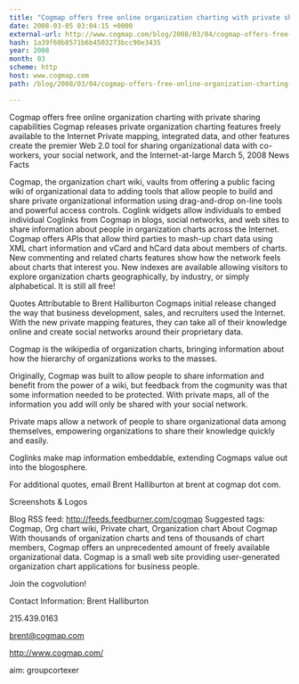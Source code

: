 ```yaml
---
title: "Cogmap offers free online organization charting with private sharing capabilities"
date: 2008-03-05 03:04:15 +0000
external-url: http://www.cogmap.com/blog/2008/03/04/cogmap-offers-free-online-organization-charting-with-private-sharing-capabilities/
hash: 1a39f60b8571b6b4503273bcc90e3435
year: 2008
month: 03
scheme: http
host: www.cogmap.com
path: /blog/2008/03/04/cogmap-offers-free-online-organization-charting-with-private-sharing-capabilities/

---
```


Cogmap offers free online organization charting with private sharing capabilities
Cogmap releases private organization charting features freely available to the Internet
Private mapping, integrated data, and other features create the premier Web 2.0 tool for sharing organizational data with co-workers, your social network, and the Internet-at-large
March 5, 2008
News Facts

Cogmap, the organization chart wiki, vaults from offering a public facing wiki of organizational data to adding tools that allow people to build and share private organizational information using drag-and-drop on-line tools and powerful access controls.
Coglink widgets allow individuals to embed individual Coglinks from Cogmap in blogs, social networks, and web sites to share information about people in organization charts across the Internet.
Cogmap offers APIs that allow third parties to mash-up chart data using XML chart information and vCard and hCard data about members of charts.
New commenting and related charts features show how the network feels about charts that interest you.
New indexes are available allowing visitors to explore organization charts geographically, by industry, or simply alphabetical.
It is still all free!

Quotes Attributable to Brent Halliburton
Cogmaps initial release changed the way that business development, sales, and recruiters used the Internet.  With the new private mapping features, they can take all of their knowledge online and create social networks around their proprietary data.

Cogmap is the wikipedia of organization charts, bringing information about how the hierarchy of organizations works to the masses.

Originally, Cogmap was built to allow people to share information and benefit from the power of a wiki, but feedback from the cogmunity was that some information needed to be protected.  With private maps, all of the information you add will only be shared with your social network.

Private maps allow a network of people to share organizational data among themselves, empowering organizations to share their knowledge quickly and easily.

Coglinks make map information embeddable, extending Cogmaps value out into the blogosphere.

For additional quotes, email Brent Halliburton at brent at cogmap dot com.

Screenshots & Logos










Blog RSS feed: http://feeds.feedburner.com/cogmap
Suggested tags: Cogmap, Org chart wiki, Private chart, Organization chart
About Cogmap
With thousands of organization charts and tens of thousands of chart members, Cogmap offers an unprecedented amount of freely available organizational data.  Cogmap is a small web site providing user-generated organization chart applications for business people.

Join the cogvolution!

Contact Information:
Brent Halliburton

215.439.0163

brent@cogmap.com

http://www.cogmap.com/

aim: groupcortexer
